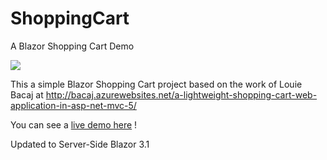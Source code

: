 # ShoppingCart

A Blazor Shopping Cart Demo

![](https://hvprla.am.files.1drv.com/y4mHGpD7OvUjaF3_hjkZVVWOInJK-936EFVcPygsFFaieKLJzQiNmbj1YxDhIN0a2ks6CnGnBI8CNfQEl0xyJuxUzT7kDI3m1-HdCMzHu_fdrByLqYJyJs68vT8z5q7CiP_8NbLI7qXORBp0UbqB7XXX8JgxX-oEm50cuzfJgX9tHi8tTDSnhUZfUZlRErW-bMT3XZ-fPlgbcTj9Ik8Lp9TSw/ShoppingCart.gif?psid=1)

This a simple Blazor Shopping Cart project based on the work of Louie Bacaj at http://bacaj.azurewebsites.net/a-lightweight-shopping-cart-web-application-in-asp-net-mvc-5/

You can see a [live demo here](https://blazordemos.exceldev.com/shoppingcart) !

Updated to Server-Side Blazor 3.1
